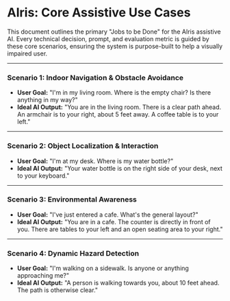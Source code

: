 # AIris: Core Assistive Use Cases

This document outlines the primary "Jobs to be Done" for the AIris assistive AI. Every technical decision, prompt, and evaluation metric is guided by these core scenarios, ensuring the system is purpose-built to help a visually impaired user.

---

### Scenario 1: Indoor Navigation & Obstacle Avoidance
*   **User Goal:** "I'm in my living room. Where is the empty chair? Is there anything in my way?"
*   **Ideal AI Output:** "You are in the living room. There is a clear path ahead. An armchair is to your right, about 5 feet away. A coffee table is to your left."

---

### Scenario 2: Object Localization & Interaction
*   **User Goal:** "I'm at my desk. Where is my water bottle?"
*   **Ideal AI Output:** "Your water bottle is on the right side of your desk, next to your keyboard."

---

### Scenario 3: Environmental Awareness
*   **User Goal:** "I've just entered a cafe. What's the general layout?"
*   **Ideal AI Output:** "You are in a cafe. The counter is directly in front of you. There are tables to your left and an open seating area to your right."

---

### Scenario 4: Dynamic Hazard Detection
*   **User Goal:** "I'm walking on a sidewalk. Is anyone or anything approaching me?"
*   **Ideal AI Output:** "A person is walking towards you, about 10 feet ahead. The path is otherwise clear."